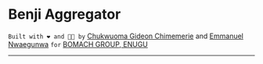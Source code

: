 # Benji Aggregator

` Built with ❤️ and 🧑‍💻 by ` [Chukwuoma Gideon Chimemerie](https://github.com/egideons) and [Emmanuel Nwaegunwa](https://github.com/maxzeno)
 `for` [BOMACH GROUP, ENUGU](https://bomachgroup.com)

---

<!-- ## Getting Started -->

